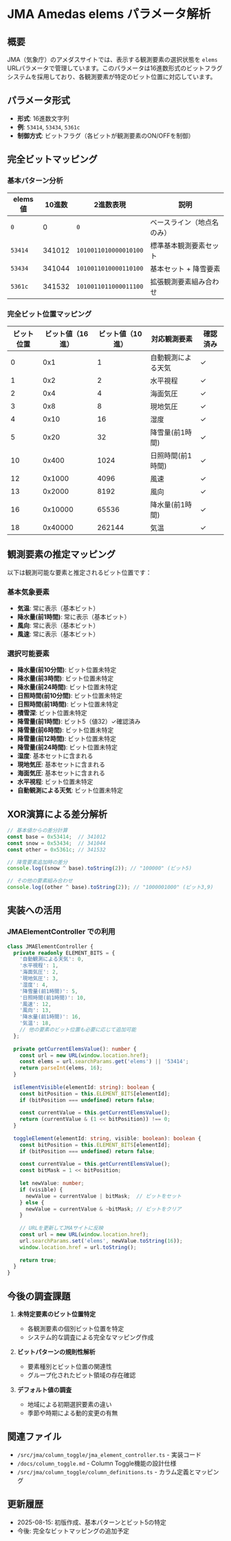 # JMA Amedas elems パラメータ解析

## 概要

JMA（気象庁）のアメダスサイトでは、表示する観測要素の選択状態を `elems` URLパラメータで管理しています。このパラメータは16進数形式のビットフラグシステムを採用しており、各観測要素が特定のビット位置に対応しています。

## パラメータ形式

- **形式**: 16進数文字列
- **例**: `53414`, `53434`, `5361c`
- **制御方式**: ビットフラグ（各ビットが観測要素のON/OFFを制御）

## 完全ビットマッピング

### 基本パターン分析

| elems値 | 10進数 | 2進数表現 | 説明 |
|---------|--------|-----------|------|
| `0` | 0 | `0` | ベースライン（地点名のみ） |
| `53414` | 341012 | `1010011010000010100` | 標準基本観測要素セット |
| `53434` | 341044 | `1010011010000110100` | 基本セット + 降雪要素 |
| `5361c` | 341532 | `1010011011000011100` | 拡張観測要素組み合わせ |

### 完全ビット位置マッピング

| ビット位置 | ビット値（16進） | ビット値（10進） | 対応観測要素 | 確認済み |
|-----------|---------------|---------------|-------------|---------|
| 0 | 0x1 | 1 | 自動観測による天気 | ✓ |
| 1 | 0x2 | 2 | 水平視程 | ✓ |
| 2 | 0x4 | 4 | 海面気圧 | ✓ |
| 3 | 0x8 | 8 | 現地気圧 | ✓ |
| 4 | 0x10 | 16 | 湿度 | ✓ |
| 5 | 0x20 | 32 | 降雪量(前1時間) | ✓ |
| 10 | 0x400 | 1024 | 日照時間(前1時間) | ✓ |
| 12 | 0x1000 | 4096 | 風速 | ✓ |
| 13 | 0x2000 | 8192 | 風向 | ✓ |
| 16 | 0x10000 | 65536 | 降水量(前1時間) | ✓ |
| 18 | 0x40000 | 262144 | 気温 | ✓ |

## 観測要素の推定マッピング

以下は観測可能な要素と推定されるビット位置です：

### 基本気象要素

- **気温**: 常に表示（基本ビット）
- **降水量(前1時間)**: 常に表示（基本ビット）
- **風向**: 常に表示（基本ビット）
- **風速**: 常に表示（基本ビット）

### 選択可能要素

- **降水量(前10分間)**: ビット位置未特定
- **降水量(前3時間)**: ビット位置未特定
- **降水量(前24時間)**: ビット位置未特定
- **日照時間(前10分間)**: ビット位置未特定
- **日照時間(前1時間)**: ビット位置未特定
- **積雪深**: ビット位置未特定
- **降雪量(前1時間)**: ビット5（値32）✓確認済み
- **降雪量(前6時間)**: ビット位置未特定
- **降雪量(前12時間)**: ビット位置未特定
- **降雪量(前24時間)**: ビット位置未特定
- **湿度**: 基本セットに含まれる
- **現地気圧**: 基本セットに含まれる
- **海面気圧**: 基本セットに含まれる
- **水平視程**: ビット位置未特定
- **自動観測による天気**: ビット位置未特定

## XOR演算による差分解析

```javascript
// 基本値からの差分計算
const base = 0x53414;  // 341012
const snow = 0x53434;  // 341044
const other = 0x5361c; // 341532

// 降雪要素追加時の差分
console.log((snow ^ base).toString(2)); // "100000" (ビット5)

// その他の要素組み合わせ
console.log((other ^ base).toString(2)); // "1000001000" (ビット3,9)
```

## 実装への活用

### JMAElementController での利用

```typescript
class JMAElementController {
  private readonly ELEMENT_BITS = {
    '自動観測による天気': 0,
    '水平視程': 1,
    '海面気圧': 2,
    '現地気圧': 3,
    '湿度': 4,
    '降雪量(前1時間)': 5,
    '日照時間(前1時間)': 10,
    '風速': 12,
    '風向': 13,
    '降水量(前1時間)': 16,
    '気温': 18,
    // 他の要素のビット位置も必要に応じて追加可能
  };
  
  private getCurrentElemsValue(): number {
    const url = new URL(window.location.href);
    const elems = url.searchParams.get('elems') || '53414';
    return parseInt(elems, 16);
  }
  
  isElementVisible(elementId: string): boolean {
    const bitPosition = this.ELEMENT_BITS[elementId];
    if (bitPosition === undefined) return false;
    
    const currentValue = this.getCurrentElemsValue();
    return (currentValue & (1 << bitPosition)) !== 0;
  }
  
  toggleElement(elementId: string, visible: boolean): boolean {
    const bitPosition = this.ELEMENT_BITS[elementId];
    if (bitPosition === undefined) return false;
    
    const currentValue = this.getCurrentElemsValue();
    const bitMask = 1 << bitPosition;
    
    let newValue: number;
    if (visible) {
      newValue = currentValue | bitMask;  // ビットをセット
    } else {
      newValue = currentValue & ~bitMask; // ビットをクリア
    }
    
    // URLを更新してJMAサイトに反映
    const url = new URL(window.location.href);
    url.searchParams.set('elems', newValue.toString(16));
    window.location.href = url.toString();
    
    return true;
  }
}
```

## 今後の調査課題

1. **未特定要素のビット位置特定**
   - 各観測要素の個別ビット位置を特定
   - システム的な調査による完全なマッピング作成

2. **ビットパターンの規則性解析**
   - 要素種別とビット位置の関連性
   - グループ化されたビット領域の存在確認

3. **デフォルト値の調査**
   - 地域による初期選択要素の違い
   - 季節や時期による動的変更の有無

## 関連ファイル

- `/src/jma/column_toggle/jma_element_controller.ts` - 実装コード
- `/docs/column_toggle.md` - Column Toggle機能の設計仕様
- `/src/jma/column_toggle/column_definitions.ts` - カラム定義とマッピング

## 更新履歴

- 2025-08-15: 初版作成、基本パターンとビット5の特定
- 今後: 完全なビットマッピングの追加予定
